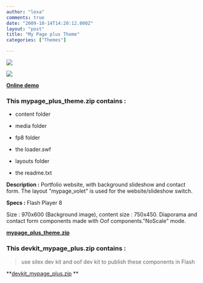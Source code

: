 ```yaml
---
author: "lexa"
comments: true
date: "2009-10-14T14:20:12.000Z"
layout: "post"
title: "My Page plus Theme"
categories: ["Themes"]

---
```

![](https://www.silexlabs.org/wp-content/uploads/2009/10/My-page-plus-theme.jpg)




![](https://www.silexlabs.org/wp-content/uploads/2009/10/My-page-plus-theme-21.jpg)


**[Online demo](http://www.pascaldesign.fr/website_plus/?/theme_mypage_plus)**


### **This mypage_plus_theme.zip contains :**






  * content folder


  * media folder


  * fp8 folder


  * the loader.swf


  * layouts folder


  * the readme.txt


**Description :** Portfolio website, with background slideshow and contact form. The layout "mypage_volet" is used for the website/slideshow switch.

**Specs :** Flash Player 8


Size : 970x600 (Background image), content size : 750x450.
Diaporama and contact form components made with Oof components."NoScale" mode.




[**mypage_plus_theme.zip**](https://www.silexlabs.org/wp-content/uploads/2010/12/mypage_plus_theme.zip)





### This devkit_mypage_plus.zip contains :


> use silex dev kit and oof dev kit to publish these components in Flash

**[devkit_mypage_plus.zip](http://wp-manager.silex-ria.org/wp-content/uploads/2009/09/trunk_themes_mypage.zip)
**


